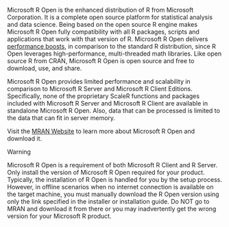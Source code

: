 Microsoft R Open is the enhanced distribution of R from Microsoft Corporation. It is a complete open source platform for statistical analysis and data science. Being based on the open source R engine makes Microsoft R Open fully compatibility with all R packages, scripts and applications that work with that version of R. Microsoft R Open delivers [performance boosts](https://mran.microsoft.com/documents/rro/multithread/#mt-bench), in comparison to the standard R distribution, since R Open leverages high-performance, multi-threaded math libraries. Like open source R from CRAN, Microsoft R Open is open source and free to download, use, and share.

Microsoft R Open provides limited performance and scalability in comparison to Microsoft R Server and Microsoft R Client Editions. Specifically, none of the proprietary ScaleR functions and packages included with Microsoft R Server and Microsoft R Client are available in standalone Microsoft R Open. Also, data that can be processed is limited to the data that can fit in server memory.

Visit the [MRAN Website](https://mran.microsoft.com/) to learn more about Microsoft R Open and download it.

>[!WARNING]
>Microsoft R Open is a requirement of both Microsoft R Client and R Server. Only install the version of Microsoft R Open required for your product. Typically, the installation of R Open is handled for you by the setup process. However, in offline scenarios when no internet connection is available on the target machine, you must manually download the R Open version using only the link specified in the installer or installation guide. Do NOT go to MRAN and download it from there or you may inadvertently get the wrong version for your Microsoft R product. 
